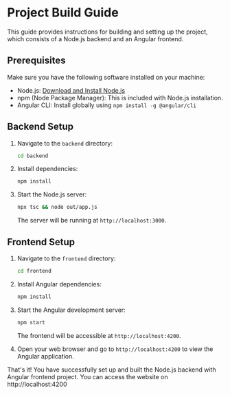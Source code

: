 # Project Build Guide

This guide provides instructions for building and setting up the project, which consists of a Node.js backend and an Angular frontend.

## Prerequisites

Make sure you have the following software installed on your machine:

- Node.js: [Download and Install Node.js](https://nodejs.org/)
- npm (Node Package Manager): This is included with Node.js installation.
- Angular CLI: Install globally using `npm install -g @angular/cli`

## Backend Setup

1. Navigate to the `backend` directory:

    ```bash
    cd backend
    ```

2. Install dependencies:

    ```bash
    npm install
    ```

3. Start the Node.js server:

    ```bash
    npx tsc && node out/app.js
    ```

    The server will be running at `http://localhost:3000`.

## Frontend Setup

1. Navigate to the `frontend` directory:

    ```bash
    cd frontend
    ```

2. Install Angular dependencies:

    ```bash
    npm install
    ```

3. Start the Angular development server:

    ```bash
    npm start
    ```

    The frontend will be accessible at `http://localhost:4200`.

4. Open your web browser and go to `http://localhost:4200` to view the Angular application.

That's it! You have successfully set up and built the Node.js backend with Angular frontend project.
You can access the website on http://localhost:4200
